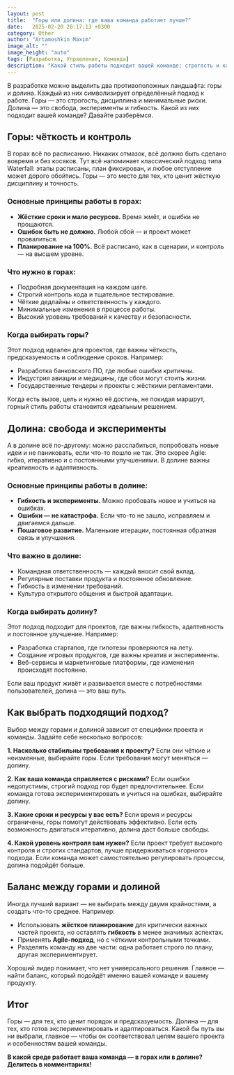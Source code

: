 ```yaml
---
layout: post
title:  "Горы или долина: где ваша команда работает лучше?" 
date:   2025-02-20 20:17:13 +0300
category: Other
author: "Artamoshkin Maxim"
image_alt: ""
image_height: "auto"
tags: [Разработка, Управление, Команда]
description: "Какой стиль работы подходит вашей команде: строгость и контроль гор или свобода и эксперименты долины? Разбираем плюсы и минусы обоих подходов, помогаем выбрать оптимальный вариант и найти баланс между дисциплиной и гибкостью."
---
```


В разработке можно выделить два противоположных ландшафта: горы и долина. Каждый из них символизирует определённый подход к работе. Горы — это строгость, дисциплина и минимальные риски. Долина — это свобода, эксперименты и гибкость. Какой из них подходит вашей команде? Давайте разберёмся.

<!-- more -->

## Горы: чёткость и контроль

В горах всё по расписанию. Никаких отмазок, всё должно быть сделано вовремя и без косяков. Тут всё напоминает классический подход типа Waterfall: этапы расписаны, план фиксирован, и любое отступление может дорого обойтись. Горы — это место для тех, кто ценит жёсткую дисциплину и точность.

### Основные принципы работы в горах:

- **Жёсткие сроки и мало ресурсов.** Время жмёт, и ошибки не прощаются.
- **Ошибок быть не должно.** Любой сбой — и проект может провалиться.
- **Планирование на 100%.** Всё расписано, как в сценарии, и контроль — на высшем уровне.

### Что нужно в горах:

- Подробная документация на каждом шаге.
- Строгий контроль кода и тщательное тестирование.
- Чёткие дедлайны и ответственность у каждого.
- Минимальные изменения в процессе работы.
- Высокий уровень требований к качеству и безопасности.

### Когда выбирать горы?

Этот подход идеален для проектов, где важны чёткость, предсказуемость и соблюдение сроков. Например:

- Разработка банковского ПО, где любые ошибки критичны.
- Индустрия авиации и медицины, где сбои могут стоить жизни.
- Государственные тендеры и проекты с жёсткими регламентами.

Когда есть вызов, цель и нужно её достичь, не покидая маршрут, горный стиль работы становится идеальным решением.


## Долина: свобода и эксперименты

А в долине всё по-другому: можно расслабиться, попробовать новые идеи и не паниковать, если что-то пошло не так. Это скорее Agile: гибко, итеративно и с постоянными улучшениями. В долине важны креативность и адаптивность.

### Основные принципы работы в долине:

- **Гибкость и эксперименты.** Можно пробовать новое и учиться на ошибках.
- **Ошибки — не катастрофа.** Если что-то не зашло, исправляем и двигаемся дальше.
- **Пошаговое развитие.** Маленькие итерации, постоянная обратная связь и улучшения.

### Что важно в долине:

- Командная ответственность — каждый вносит свой вклад.
- Регулярные поставки продукта и постоянное обновление.
- Гибкость в изменении требований.
- Культура открытого общения и быстрой адаптации.

### Когда выбирать долину?

Этот подход подходит для проектов, где важны гибкость, адаптивность и постоянное улучшение. Например:

- Разработка стартапов, где гипотезы проверяются на лету.
- Создание игровых продуктов, где важны креатив и эксперименты.
- Веб-сервисы и маркетинговые платформы, где изменения происходят постоянно.

Если ваш продукт живёт и развивается вместе с потребностями пользователей, долина — это ваш путь.


## Как выбрать подходящий подход?

Выбор между горами и долиной зависит от специфики проекта и команды. Задайте себе несколько вопросов:

**1. Насколько стабильны требования к проекту?** 
Если они чёткие и неизменные, выбирайте горы. Если требования могут меняться — долину.

**2. Как ваша команда справляется с рисками?** 
Если ошибки недопустимы, строгий подход гор будет предпочтительнее. Если команда готова экспериментировать и учиться на ошибках, выбирайте долину.

**3. Какие сроки и ресурсы у вас есть?**
Если время и ресурсы ограничены, горы помогут действовать эффективно. Если есть возможность двигаться итеративно, долина даст больше свободы.

**4. Какой уровень контроля вам нужен?** 
Если проект требует высокого контроля и строгих стандартов, лучше придерживаться «горного» подхода. Если команда может самостоятельно регулировать процессы, долина подойдёт больше.


## Баланс между горами и долиной

Иногда лучший вариант — не выбирать между двумя крайностями, а создать что-то среднее. Например:

- Использовать **жёсткое планирование** для критически важных частей проекта, но оставлять **гибкость** в менее значимых аспектах.
- Применять **Agile-подход**, но с чёткими контрольными точками.
- Разделять команду на две части: одна работает строго по плану, другая экспериментирует.

Хороший лидер понимает, что нет универсального решения. Главное — найти баланс, который подойдёт именно вашей команде и вашему продукту.


## Итог

Горы — для тех, кто ценит порядок и предсказуемость. Долина — для тех, кто готов экспериментировать и адаптироваться. Какой бы путь вы ни выбрали, главное — чтобы он соответствовал целям вашего проекта и особенностям вашей команды.

**В какой среде работает ваша команда — в горах или в долине? Делитесь в комментариях!**

